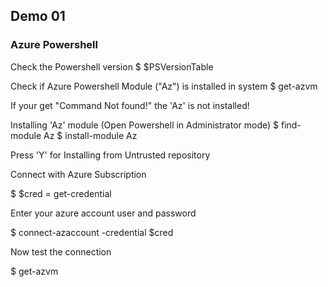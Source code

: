## Demo 01

### Azure Powershell

Check the Powershell version
$ $PSVersionTable

Check if Azure Powershell Module ("Az") is installed in system
$ get-azvm

If your get "Command Not found!" the 'Az' is not installed!

Installing 'Az' module (Open Powershell in Administrator mode)
$ find-module Az
$ install-module Az

Press 'Y' for Installing from Untrusted repository

Connect with Azure Subscription

$ $cred = get-credential

Enter your azure account user and password

$ connect-azaccount -credential $cred

Now test the connection

$ get-azvm
